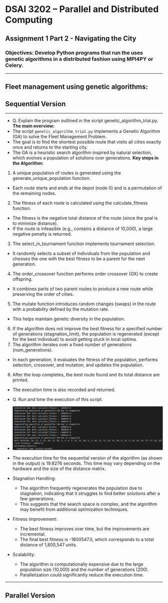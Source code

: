 # DSAI 3202 – Parallel and Distributed Computing  
## Assignment 1 Part 2 - Navigating the City
### Objectives: Develop Python programs that run the uses genetic algorithms in a distributed fashion using MPI4PY or Celery. 

---
## Fleet management using genetic algorithms:  
## Sequential Version
---
- Q. Explain the program outlined in the script genetic_algorithm_trial.py. 
**The main overview:**
- The script `genetic_algorithm_trial.py` implements a Genetic Algorithm (GA) to solve the Fleet Management Problem. 
- The goal is to find the shortest possible route that visits all cities exactly once and returns to the starting city. 
- The GA is a heuristic search algorithm inspired by natural selection, which evolves a population of solutions over generations.
**Key steps in the Algorithm:**
1. A unique population of routes is generated using the generate_unique_population function. 
- Each route starts and ends at the depot (node 0) and is a permutation of the remaining nodes.
2. The fitness of each route is calculated using the calculate_fitness function. 
- The fitness is the negative total distance of the route (since the goal is to minimize distance). 
- If the route is infeasible (e.g., contains a distance of 10,000), a large negative penalty is returned.
3. The select_in_tournament function implements tournament selection. 
- It randomly selects a subset of individuals from the population and chooses the one with the best fitness to be a parent for the next generation.
4. The order_crossover function performs order crossover (OX) to create offspring. 
- It combines parts of two parent routes to produce a new route while preserving the order of cities.
5. The mutate function introduces random changes (swaps) in the route with a probability defined by the mutation rate. 
- This helps maintain genetic diversity in the population.
6. If the algorithm does not improve the best fitness for a specified number of generations (stagnation_limit), the population is regenerated (except for the best individual) to avoid getting stuck in local optima.
7. The algorithm iterates over a fixed number of generations (num_generations). 
- In each generation, it evaluates the fitness of the population, performs selection, crossover, and mutation, and updates the population.
8. After the loop completes, the best route found and its total distance are printed. 
- The execution time is also recorded and returned.

- Q. Run and time the execution of this script.
- ![Sequential run of fleet management using GA](run_sequential.png)
- The execution time for the sequential version of the algorithm (as shown in the output) is 19.8276 seconds. This time may vary depending on the hardware and the size of the distance matrix.
- Stagnation Handling:
    - The algorithm frequently regenerates the population due to stagnation, indicating that it struggles to find better solutions after a few generations. 
    - This suggests that the search space is complex, and the algorithm may benefit from additional optimization techniques.
- Fitness Improvement:
    - The best fitness improves over time, but the improvements are incremental. 
    - The final best fitness is -1800547.0, which corresponds to a total distance of 1,800,547 units.
- Scalability:
    - The algorithm is computationally expensive due to the large population size (10,000) and the number of generations (200). 
    - Parallelization could significantly reduce the execution time.
---
## Parallel Version
